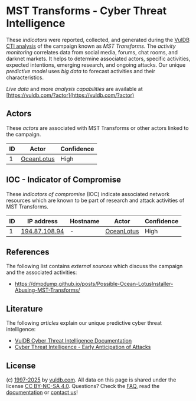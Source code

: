 # MST Transforms - Cyber Threat Intelligence

These _indicators_ were reported, collected, and generated during the [VulDB CTI analysis](https://vuldb.com/?kb.cti) of the campaign known as _MST Transforms_. The _activity monitoring_ correlates data from social media, forums, chat rooms, and darknet markets. It helps to determine associated actors, specific activities, expected intentions, emerging research, and ongoing attacks. Our unique _predictive model_ uses _big data_ to forecast activities and their characteristics.

_Live data_ and more _analysis capabilities_ are available at [https://vuldb.com/?actor](https://vuldb.com/?actor)

## Actors

These _actors_ are associated with MST Transforms or other actors linked to the campaign.

ID | Actor | Confidence
-- | ----- | ----------
1 | [OceanLotus](https://vuldb.com/?actor.oceanlotus) | High

## IOC - Indicator of Compromise

These _indicators of compromise_ (IOC) indicate associated network resources which are known to be part of research and attack activities of MST Transforms.

ID | IP address | Hostname | Actor | Confidence
-- | ---------- | -------- | ----- | ----------
1 | [194.87.108.94](https://vuldb.com/?ip.194.87.108.94) | - | [OceanLotus](https://vuldb.com/?actor.oceanlotus) | High

## References

The following list contains _external sources_ which discuss the campaign and the associated activities:

* https://dmpdump.github.io/posts/Possible-Ocean-LotusInstaller-Abusing-MST-Transforms/

## Literature

The following _articles_ explain our unique predictive cyber threat intelligence:

* [VulDB Cyber Threat Intelligence Documentation](https://vuldb.com/?kb.cti)
* [Cyber Threat Intelligence - Early Anticipation of Attacks](https://www.scip.ch/en/?labs.20201022)

## License

(c) [1997-2025](https://vuldb.com/?kb.changelog) by [vuldb.com](https://vuldb.com/?kb.about). All data on this page is shared under the license [CC BY-NC-SA 4.0](https://creativecommons.org/licenses/by-nc-sa/4.0/). Questions? Check the [FAQ](https://vuldb.com/?kb.faq), read the [documentation](https://vuldb.com/?kb) or [contact us](https://vuldb.com/?contact)!
